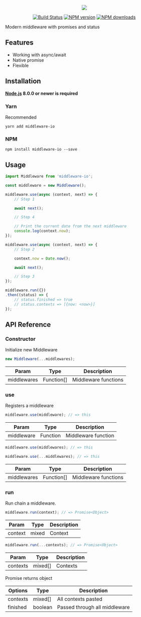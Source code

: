 <p align="center"><img src="https://raw.githubusercontent.com/negezor/middleware-io/master/logo.svg?sanitize=true"></p>
<p align="center">
<a href="https://travis-ci.org/negezor/middleware-io"><img src="https://img.shields.io/travis/negezor/middleware-io.svg?style=flat-square" alt="Build Status"></a>
<a href="https://www.npmjs.com/package/middleware-io"><img src="https://img.shields.io/npm/v/middleware-io.svg?style=flat-square" alt="NPM version"></a>
<a href="https://www.npmjs.com/package/middleware-io"><img src="https://img.shields.io/npm/dt/middleware-io.svg?style=flat-square" alt="NPM downloads"></a>
</p>

Modern middleware with promises and status

## Features
- Working with async/await
- Native promise
- Flexible

## Installation
**[Node.js](https://nodejs.org/) 8.0.0 or newer is required**

### Yarn
Recommended
```shell
yarn add middleware-io
```

### NPM
```shell
npm install middleware-io --save
```

## Usage
```js
import Middleware from 'middleware-io';

const middleware = new Middleware();

middleware.use(async (context, next) => {
	// Step 1

	await next();

	// Step 4

	// Print the current date from the next middleware
	console.log(context.now);
});

middleware.use(async (context, next) => {
	// Step 2

	context.now = Date.now();

	await next();

	// Step 3
});

middleware.run({})
.then((status) => {
	// status.finished => true
	// status.contexts => [{now: <now>}]
});
```

## API Reference

### Constructor
Initialize new Middleware

```js
new Middleware(...middlewares);
```

| Param        | Type       | Description          |
|--------------|------------|----------------------|
| middlewares  | Function[] | Middleware functions |

### use
Registers a middleware

```js
middleware.use(middleware); // => this
```

| Param       | Type     | Description         |
|-------------|----------|---------------------|
| middleware  | Function | Middleware function |

```js
middleware.use(middlewares); // => this
```

```js
middleware.use(...middlewares); // => this
```

| Param       | Type       | Description          |
|-------------|------------|----------------------|
| middlewares | Function[] | Middleware functions |

### run
Run chain a middleware.

```js
middleware.run(context); // => Promise<Object>
```

| Param   | Type  | Description |
|---------|-------|-------------|
| context | mixed | Context     |

```js
middleware.run(...contexts); // => Promise<Object>
```

| Param    | Type    | Description |
|----------|---------|-------------|
| contexts | mixed[] | Contexts    |

Promise returns object

| Options  | Type    | Description                   |
|----------|---------|-------------------------------|
| contexts | mixed[] | All contexts pasted           |
| finished | boolean | Passed through all middleware |
